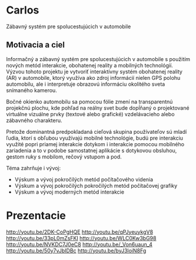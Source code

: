 Carlos
======

Zábavný systém pre spolucestujúcich v automobile

## Motivacia a ciel
﻿Informačný a zábavný systém pre spolucestujúcich v automobile s použitím nových metód interakcie, obohatenej reality a mobilných technológií.
Výzvou tohoto projektu je vytvoriť interaktívny systém obohatenej reality (AR) v automobile, ktorý využíva ako zdroj informácií nielen GPS polohu automobilu, 
ale i interpretuje obrazovú informáciu okolitého sveta snímaného kamerou.

Bočné okienko automobilu sa pomocou fólie zmení na transparentnú projekčnú plochu, kde pohľad na reálny svet bude dopĺňaný o projektované virtuálne vizuálne prvky (textové alebo grafické) vzdelávacieho alebo zábavného charakteru.

Pretože dominantná predpokladaná cieľová skupina používateľov sú mladí ľudia, ktorí s obľubou využívajú mobilné technológie, budú pre interakciu využité popri priamej interakcie dotykom i interakcie pomocou mobilného zariadenia a to v podobe samostatnej aplikácie s dotykovou obsluhou, gestom ruky s mobilom, rečový vstupom a pod.

Téma zahrňuje i vývoj:

- Výskum a vývoj pokročilých metód počítačového videnia
- Výskum a vývoj pokročilých pokročilých metód počítačovej grafiky
- Výskum a vývoj moderných metód interakcie

# Prezentacie
http://youtu.be/2DK-CoPgHQE
http://youtu.be/qPJyeuykgV8
http://youtu.be/33pL0mZsFKI
http://youtu.be/WLC0Kw3bG98
http://youtu.be/NVKDC7J0eC8
http://youtu.be/_Von6uaun_4
http://youtu.be/50y7vJbIDBc
http://youtu.be/byJ3loiN8Fg